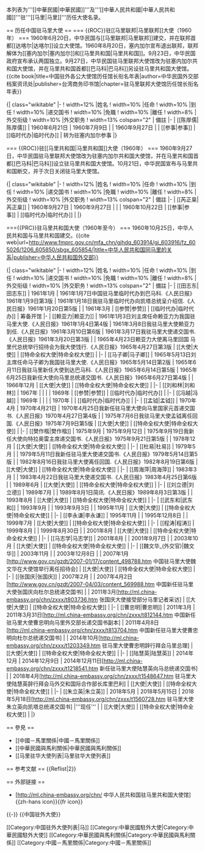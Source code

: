 本列表为'''[[中華民國|中華民國]]'''及'''[[中華人民共和國|中華人民共和國]]'''驻'''[[马里|马里]]'''历任大使名录。

== 历任中国驻马里大使 ==
=== {{ROC}}驻[[马里联邦|马里联邦]]大使（1960年） ===
1960年6月20日，中华民国与[[马里联邦|马里联邦]]建交，并在联邦首都[[达喀尔|达喀尔]]设立大使馆。1960年8月20日，塞内加尔宣布退出联邦，联邦解体为[[塞内加尔|塞内加尔]]和[[马里共和国|马里共和国]]。9月23日，中华民国政府宣布承认两国独立。9月27日，中华民国驻马里联邦大使馆改为驻塞内加尔共和国大使馆，并在马里共和国首都[[巴马科|巴马科]]另设驻马里共和国大使馆。<ref>{{cite book|title=中国驻外各公大使馆历任馆长衔名年表|author=中华民国外交部档案资讯处|publisher=台湾商务印书馆|chapter=驻马里联邦大使馆历任馆长衔名年表}}</ref>

{| class="wikitable" 
|- 
! width=12%  |姓名
! width=10%  |任命
! width=10%  |到任
! width=10%  |递交国书
! width=10%  |免職
! width=10%  |離任
! width=8%  |外交衔级
! width=10%  |外交职务
! width=13%  colspan="2" | 備註
|-
| [[陈厚儒|陈厚儒]]
| 1960年6月21日
| 1960年7月9日
|
| 1960年9月27日
|
| [[参事|参事]]
| [[临时代办|临时代办]]
| 转为驻塞内加尔参事
|}

=== {{ROC}}驻[[马里共和国|马里共和国]]大使（1960年） ===
1960年9月27日，中华民国驻马里联邦大使馆改为驻塞内加尔共和国大使馆，并在马里共和国首都[[巴马科|巴马科]]设立驻马里共和国大使馆。10月21日，中华民国宣布与马里共和国断交，并于次日关闭驻马里大使馆。

{| class="wikitable" 
|- 
! width=12%  |姓名
! width=10%  |任命
! width=10%  |到任
! width=10%  |递交国书
! width=10%  |免職
! width=10%  |離任
! width=8%  |外交衔级
! width=10%  |外交职务
! width=13%  colspan="2" | 備註
|-
| [[芮正臬|芮正臬]]
| 1960年9月27日
| 1960年9月27日
|
|
| 1960年10月22日
| [[参事|参事]]
| [[临时代办|临时代办]]
|
|}

==={{PRC}}驻马里共和国大使（1960年至今） ===
1960年10月25日，中华人民共和国与马里共和国建交。<ref>{{cite web|url=http://www.fmprc.gov.cn/mfa_chn/gjhdq_603914/gj_603916/fz_605026/1206_605850/sbgx_605854/|title=中华人民共和国同马里的关系|publisher=中华人民共和国外交部}}</ref>

{| class="wikitable" 
|- 
! width=12%  |姓名
! width=10%  |任命
! width=10%  |到任
! width=10%  |递交国书
! width=10%  |免職
! width=10%  |離任
! width=8%  |外交衔级
! width=10%  |外交职务
! width=13%  colspan="2" | 備註
|-
| [[田志东|田志东]]
| 1961年1月
| 1961年1月7日<ref>中国驻马里临时代办到巴马科.《人民日报》1961年1月9日第3版</ref>
| 1961年1月18日<ref>我驻马里临时代办向凯塔总统呈介绍信.《人民日报》1961年1月20日第5版</ref>
|
| 1961年3月
| [[参赞|参赞]]
| [[临时代办|临时代办]]
| 筹备开馆
|-
| [[赖亚力|赖亚力]]
| 1961年1月3日<ref>刘主席任命赖亚力为我国驻马里大使.《人民日报》1961年1月4日第4版</ref>
| 1961年3月8日<ref>我驻马里大使赖亚力到任.《人民日报》1961年3月10日第6版</ref>
| 1961年3月17日<ref>我驻马里大使递交国书.《人民日报》1961年3月20日第3版</ref>
|
| 1965年4月23日<ref>赖亚力大使离马里回国 马里代总统举行招待会为我大使饯行.《人民日报》1965年4月27日第3版</ref>
| [[大使|大使]]
| [[特命全权大使|特命全权大使]]
|
|-
| [[马子卿|马子卿]]
| 1965年5月13日<ref>刘主席任命马子卿为我国驻马里大使.《人民日报》1965年5月14日第2版</ref>
| 1965年6月11日<ref>我驻马里新任大使到达巴马科.《人民日报》1965年6月14日第5版</ref>
| 1965年6月25日<ref>我新任大使向马里总统递交国书.《人民日报》1965年6月27日第4版</ref>
|
| 1966年12月
| [[大使|大使]]
| [[特命全权大使|特命全权大使]]
|
|-
| [[刘和林|刘和林]]
| 1967年
|
|
|
| 1969年
| [[参赞|参赞]]
| [[临时代办|临时代办]]
|
|-
| [[冯越|冯越]]
| 1969年
|
|
|
| 1970年
|
| [[临时代办|临时代办]]
|
|-
| [[孟钺|孟钺]]
| 1970年4月
| 1970年4月21日
| 1970年4月25日<ref>我新任驻马里大使向马里国家元首递交国书.《人民日报》1970年4月27日第4版</ref>
|
| 1975年7月6日<ref>我驻马里大使孟钺离任回国.《人民日报》1975年7月9日第5版</ref>
| [[大使|大使]]
| [[特命全权大使|特命全权大使]]
|
|-
| [[樊作楷|樊作楷]]
| 1975年9月
| 1975年9月12日
| 1975年9月19日<ref>我新任大使向特拉奥雷主席递交国书.《人民日报》1975年9月21日第5版</ref>
|
| 1978年12月
| [[大使|大使]]
| [[特命全权大使|特命全权大使]]
|
|-
| [[杜易|杜易]]
| 1979年5月
|
| 1979年5月11日<ref>我新任驻马里大使递交国书.《人民日报》1979年5月14日第5版</ref>
|
| 1982年8月16日<ref>我驻马里大使离任回国.《人民日报》1982年8月19日第6版</ref>
| [[大使|大使]]
| [[特命全权大使|特命全权大使]]
|
|-
| [[周海萍|周海萍]]
| 1983年3月
|
| 1983年4月22日<ref>我驻马里大使递交国书.《人民日报》1983年4月25日第6版</ref>
|
| 1989年6月
| [[大使|大使]]
| [[特命全权大使|特命全权大使]]
|
|-
| [[刘立德|刘立德]]
| 1989年7月
|
| 1989年8月1日<ref>简讯.《人民日报》1989年8月3日第3版</ref>
|
| 1993年8月
| [[大使|大使]]
| [[特命全权大使|特命全权大使]]
|
|-
| [[武东和|武东和]]
| 1993年9月
|
| 1993年9月3日
|
| 1995年11月
| [[大使|大使]]
| [[特命全权大使|特命全权大使]]
|
|-
| [[李永谦|李永谦]]
| 1995年11月
|
| 1995年12月8日
|
| 1999年7月
| [[大使|大使]]
| [[特命全权大使|特命全权大使]]
|
|-
| [[程涛|程涛]]
| 1999年8月
|
| 1999年8月30日
|
| 2001年8月
| [[大使|大使]]
| [[特命全权大使|特命全权大使]]
|
|-
| [[马志学|马志学]]
| 2001年8月
|
| 2001年9月7日
|
| 2003年10月
| [[大使|大使]]
| [[特命全权大使|特命全权大使]]
|
|-
| [[魏文华_(外交官)|魏文华]]
| 2003年11月
|
| 2003年12月8日
|
| 2007年1月<ref>[http://www.gov.cn/gzdt/2007-01/17/content_498788.htm 中国驻马里大使魏文华在大使馆举行离任招待会]</ref>
| [[大使|大使]]
| [[特命全权大使|特命全权大使]]
|
|-
| [[张国庆|张国庆]]
| 2007年2月
|
| 2007年4月2日<ref>[http://www.gov.cn/gzdt/2007-04/03/content_569988.htm 中国新任驻马里大使张国庆向杜尔总统递交国书]</ref>
|
| 2011年3月<ref>[http://ml.china-embassy.org/chn/zxxx/t803736.htm 张国庆大使接受部分马里记者采访]</ref>
| [[大使|大使]]
| [[特命全权大使|特命全权大使]]
|
|-
| [[曹忠明|曹忠明]]
| 2011年3月
| 2011年3月31日<ref>[http://ml.china-embassy.org/chn/zxxx/t812144.htm 中国新任驻马里大使曹忠明向马里外交部长递交国书副本]</ref>
| 2011年4月8日<ref>[http://ml.china-embassy.org/chn/zxxx/t813704.htm 中国新任驻马里大使曹忠明向杜尔总统递交国书]</ref>
|
| 2014年10月<ref>[http://ml.china-embassy.org/chn/zxxx/t1203349.htm 驻马里大使曹忠明辞行拜会马里总理]</ref>
| [[大使|大使]]
| [[特命全权大使|特命全权大使]]
|
|-
| [[陆慧英|陆慧英]]
| 2014年12月
| 2014年12月9日
| 2014年12月11日<ref>[http://ml.china-embassy.org/chn/zxxx/t1218541.htm 新任驻马里大使陆慧英向马总统递交国书]</ref>
|
| 2018年4月<ref>[http://ml.china-embassy.org/chn/zxxx/t1548647.htm 驻马里大使陆慧英辞行拜会马外交和国际合作部长库里巴利]</ref>
| [[大使|大使]]
| [[特命全权大使|特命全权大使]]
|
|-
| [[朱立英|朱立英]]
| 2018年5月
| 2018年5月15日
| 2018年5月18日<ref>[http://ml.china-embassy.org/chn/zxxx/t1560728.htm 驻马里大使朱立英向凯塔总统递交国书]</ref>
|'''现任'''
|
| [[大使|大使]]
| [[特命全权大使|特命全权大使]]
|
|}

== 參見 ==
* [[中國－馬里關係|中國－馬里關係]]
* [[中華民國與馬利關係|中華民國與馬利關係]]
* [[马里驻华大使列表|马里驻华大使列表]]

== 参考文献 ==
{{Reflist|2}}

== 外部链接 ==
* [http://ml.china-embassy.org/chn/ 中华人民共和国驻马里共和国大使馆]{{zh-hans icon}}{{fr icon}}

{{-}}
{{中国驻外大使}}

[[Category:中国驻外大使列表|马]]
[[Category:中華民國駐外大使|Category:中華民國駐外大使]]
[[Category:中華民國與馬利關係|Category:中華民國與馬利關係]]
[[Category:中國－馬里關係|Category:中國－馬里關係]]